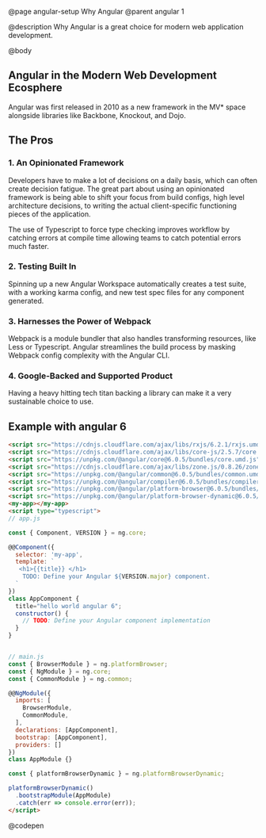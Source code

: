 @page angular-setup Why Angular
@parent angular 1

@description Why Angular is a great choice for modern web application development. 

@body

## Angular in the Modern Web Development Ecosphere

Angular was first released in 2010 as a new framework in the MV* space alongside libraries like Backbone, Knockout, and Dojo.

## The Pros

### 1. An Opinionated Framework

Developers have to make a lot of decisions on a daily basis, which can often create decision fatigue. The great part about using an opinionated framework is being able to shift your focus from build configs, high level architecture decisions,   to writing the actual client-specific functioning pieces of the application. 

The use of Typescript to force type checking improves workflow by catching errors at compile time allowing teams to catch potential errors much faster.

### 2. Testing Built In

Spinning up a new Angular Workspace automatically creates a test suite, with a working karma config, and new test spec files for any component generated.  

### 3. Harnesses the Power of Webpack

Webpack is a module bundler that also handles transforming resources, like Less or Typescript. 
Angular streamlines the build process by masking Webpack config complexity with the Angular CLI. 

### 4. Google-Backed and Supported Product

Having a heavy hitting tech titan backing a library can make it a very sustainable choice to use.


## Example with angular 6


```html
<script src="https://cdnjs.cloudflare.com/ajax/libs/rxjs/6.2.1/rxjs.umd.min.js"></script>
<script src="https://cdnjs.cloudflare.com/ajax/libs/core-js/2.5.7/core.js"/></script>
<script src="https://unpkg.com/@angular/core@6.0.5/bundles/core.umd.js"/></script>
<script src="https://cdnjs.cloudflare.com/ajax/libs/zone.js/0.8.26/zone.min.js"></script>
<script src="https://unpkg.com/@angular/common@6.0.5/bundles/common.umd.js"></script>
<script src="https://unpkg.com/@angular/compiler@6.0.5/bundles/compiler.umd.js"></script>
<script src="https://unpkg.com/@angular/platform-browser@6.0.5/bundles/platform-browser.umd.js"></script>
<script src="https://unpkg.com/@angular/platform-browser-dynamic@6.0.5/bundles/platform-browser-dynamic.umd.js"></script>
<my-app></my-app>
<script type="typescript">
// app.js

const { Component, VERSION } = ng.core;

@@Component({
  selector: 'my-app',
  template: `
   <h1>{{title}} </h1>
    TODO: Define your Angular ${VERSION.major} component.
  `
})
class AppComponent {  
  title="hello world angular 6";
  constructor() {
    // TODO: Define your Angular component implementation
  }
}


// main.js
const { BrowserModule } = ng.platformBrowser;
const { NgModule } = ng.core;
const { CommonModule } = ng.common;

@@NgModule({
  imports: [
    BrowserModule,
    CommonModule,
  ],
  declarations: [AppComponent],
  bootstrap: [AppComponent],
  providers: []
})
class AppModule {}

const { platformBrowserDynamic } = ng.platformBrowserDynamic;

platformBrowserDynamic()
  .bootstrapModule(AppModule)
  .catch(err => console.error(err));
</script>
```
@codepen
